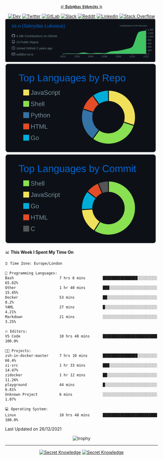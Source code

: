 <div align="center">
  
[⦑⦑ 𝕾𝖆𝖑𝖛𝖞𝖉𝖆𝖘 𝕷𝖚𝖐𝖔𝖘𝖎𝖚𝖘 ⦒⦒](https://git.io/JJwwg)
  
[![Dev](https://img.shields.io/badge/-DEV-222222?style=flat-square&logo=dev.to&logoColor=white&link=https://dev.to/sso/)](https://dev.to/sso/)
[![Twitter](https://img.shields.io/badge/-Twitter-222222?style=flat-square&logo=twitter&logoColor=white&link=https://twitter.com/salldc/)](https://twitter.com/salldc/)
[![GitLab](https://img.shields.io/badge/-GitLab-222222?style=flat-square&logo=GitLab&logoColor=white&link=https://gitlab.com/ss-o/)](https://gitlab.com/ss-o/)
[![Slack](https://img.shields.io/badge/-Slack-222222?style=flat-square&logo=Slack&logoColor=white&link=https://digital-teams.slack.com/)](https://digital-teams.slack.com/)
[![Reddit](https://img.shields.io/badge/-Reddit-222222?style=flat-square&logo=Reddit&logoColor=white&link=https://https://www.reddit.com/user/ss-o/)](https://www.reddit.com/user/ss-o/)
[![Linkedin](https://img.shields.io/badge/-LinkedIn-222222?style=flat-square&logo=Linkedin&logoColor=white&link=https://www.linkedin.com/in/digital-clouds/)](https://www.linkedin.com/in/digital-clouds/)
[![Stack Overflow](https://img.shields.io/badge/-Stack%20Overflow-222222?style=flat-square&logo=stack-overflow&logoColor=white&link=https://stackoverflow.com/users/13893752/salvydas-lukosius)](https://stackoverflow.com/users/13893752/salvydas-lukosius)
[![Proofile Details](https://raw.githubusercontent.com/ss-o/ss-o/main/profile-summary-card-output/github_dark/0-profile-details.svg)](https://github.com/vn7n24fzkq/github-profile-summary-cards)
[![Repo PerLanguage](https://raw.githubusercontent.com/ss-o/ss-o/main/profile-summary-card-output/github_dark/1-repos-per-language.svg)](https://github.com/vn7n24fzkq/github-profile-summary-cards) 
[![Commit per Language](https://raw.githubusercontent.com/ss-o/ss-o/main/profile-summary-card-output/github_dark/2-most-commit-language.svg)](https://github.com/vn7n24fzkq/github-profile-summary-cards)
  
</div>
  
<!--START_SECTION:waka-->
📊 **This Week I Spent My Time On** 

```text
⌚︎ Time Zone: Europe/London

💬 Programming Languages: 
Bash                     7 hrs 6 mins        ████████████████░░░░░░░░░   65.82% 
Other                    1 hr 40 mins        ███░░░░░░░░░░░░░░░░░░░░░░   15.45% 
Docker                   53 mins             ██░░░░░░░░░░░░░░░░░░░░░░░   8.2% 
YAML                     27 mins             █░░░░░░░░░░░░░░░░░░░░░░░░   4.21% 
Markdown                 21 mins             ░░░░░░░░░░░░░░░░░░░░░░░░░   3.25%

🔥 Editors: 
VS Code                  10 hrs 48 mins      █████████████████████████   100.0%

🐱‍💻 Projects: 
zsh-in-docker-master     7 hrs 10 mins       ████████████████░░░░░░░░░   66.4% 
zi-src                   1 hr 33 mins        ███░░░░░░░░░░░░░░░░░░░░░░   14.47% 
zidocker                 1 hr 12 mins        ██░░░░░░░░░░░░░░░░░░░░░░░   11.26% 
playground               44 mins             █░░░░░░░░░░░░░░░░░░░░░░░░   6.81% 
Unknown Project          6 mins              ░░░░░░░░░░░░░░░░░░░░░░░░░   1.07%

💻 Operating System: 
Linux                    10 hrs 48 mins      █████████████████████████   100.0%

```


 Last Updated on 26/12/2021
<!--END_SECTION:waka-->

<div align=center>
 
![trophy](https://github-profile-trophy.vercel.app/?username=ss-o&theme=darkhub&rank=SSS,SS,S,AAA,AA,A,B,C&no-frame=true)

---

[![Secret Knowledge](https://github-readme-stats.vercel.app/api/pin/?username=github&repo=government.github.com&card_width=150&theme=blue-green&layout=compact)](https://github.com/github/government.github.com)
[![Secret Knowledge](https://github-readme-stats.vercel.app/api/pin/?username=ss-o&repo=the-book-of-secret-knowledge&card_width=150&theme=blue-green&layout=compact)](https://github.com/ss-o/the-book-of-secret-knowledge)

</div>
